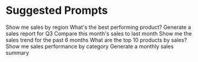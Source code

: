 # Suggested Prompts

Show me sales by region
What's the best performing product?
Generate a sales report for Q3
Compare this month's sales to last month
Show me the sales trend for the past 6 months
What are the top 10 products by sales?
Show me sales performance by category
Generate a monthly sales summary


